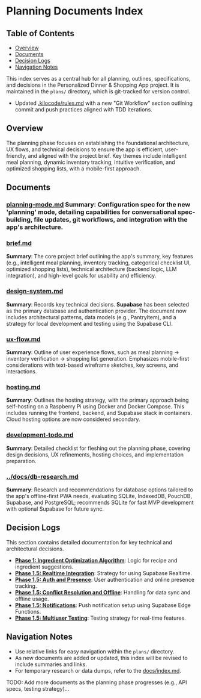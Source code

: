 # Planning Documents Index

## Table of Contents
- [Overview](#overview)
- [Documents](#documents)
- [Decision Logs](#decision-logs)
- [Navigation Notes](#navigation-notes)

This index serves as a central hub for all planning, outlines, specifications, and decisions in the Personalized Dinner & Shopping App project. It is maintained in the `plans/` directory, which is git-tracked for version control.
  
  - Updated [.kilocode/rules.md](.kilocode/rules.md) with a new "Git Workflow" section outlining commit and push practices aligned with TDD iterations.

## Overview
The planning phase focuses on establishing the foundational architecture, UX flows, and technical decisions to ensure the app is efficient, user-friendly, and aligned with the project brief. Key themes include intelligent meal planning, dynamic inventory tracking, intuitive verification, and optimized shopping lists, with a mobile-first approach.

## Documents

### [planning-mode.md](planning-mode.md) **Summary**: Configuration spec for the new 'planning' mode, detailing capabilities for conversational spec-building, file updates, git workflows, and integration with the app's architecture.

### [brief.md](brief.md)
**Summary**: The core project brief outlining the app's summary, key features (e.g., intelligent meal planning, inventory tracking, categorical checklist UI, optimized shopping lists), technical architecture (backend logic, LLM integration), and high-level goals for usability and efficiency.

### [design-system.md](design-system.md)
**Summary**: Records key technical decisions. **Supabase** has been selected as the primary database and authentication provider. The document now includes architectural patterns, data models (e.g., PantryItem), and a strategy for local development and testing using the Supabase CLI.

### [ux-flow.md](ux-flow.md)
**Summary**: Outline of user experience flows, such as meal planning → inventory verification → shopping list generation. Emphasizes mobile-first considerations with text-based wireframe sketches, key screens, and interactions.

### [hosting.md](hosting.md)
**Summary**: Outlines the hosting strategy, with the primary approach being self-hosting on a Raspberry Pi using Docker and Docker Compose. This includes running the frontend, backend, and Supabase stack in containers. Cloud hosting options are now considered secondary.

### [development-todo.md](development-todo.md)
**Summary**: Detailed checklist for fleshing out the planning phase, covering design decisions, UX refinements, hosting choices, and implementation preparation.

### [../docs/db-research.md](../docs/db-research.md)
**Summary**: Research and recommendations for database options tailored to the app's offline-first PWA needs, evaluating SQLite, IndexedDB, PouchDB, Supabase, and PostgreSQL; recommends SQLite for fast MVP development with optional Supabase for future sync.

## Decision Logs

This section contains detailed documentation for key technical and architectural decisions.

*   [**Phase 1: Ingredient Optimization Algorithm**](decisions/phase-1/ingredient-optimization.md): Logic for recipe and ingredient suggestions.
*   [**Phase 1.5: Realtime Integration**](decisions/phase-1.5/realtime-integration.md): Strategy for using Supabase Realtime.
*   [**Phase 1.5: Auth and Presence**](decisions/phase-1.5/auth-and-presence.md): User authentication and online presence tracking.
*   [**Phase 1.5: Conflict Resolution and Offline**](decisions/phase-1.5/conflict-resolution-and-offline.md): Handling for data sync and offline usage.
*   [**Phase 1.5: Notifications**](decisions/phase-1.5/notifications.md): Push notification setup using Supabase Edge Functions.
*   [**Phase 1.5: Multiuser Testing**](decisions/phase-1.5/multiuser-testing.md): Testing strategy for real-time features.

## Navigation Notes
- Use relative links for easy navigation within the `plans/` directory.
- As new documents are added or updated, this index will be revised to include summaries and links.
- For temporary research or data dumps, refer to the [docs/index.md](../docs/index.md).

TODO: Add more documents as the planning phase progresses (e.g., API specs, testing strategy)...

